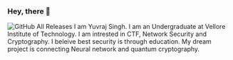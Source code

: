 ### Hey, there 👋

![GitHub All Releases](https://github-readme-stats.vercel.app/api?username={Yuvvi01}&theme=blue-green)
I am Yuvraj Singh. I am an Undergraduate at Vellore  Institute of Technology. I am intrested in CTF, Network Security and Cryptography. I beleive best security is through education. My dream project is connecting Neural network and quantum cryptography.  

<!--
**Yuvvi01/Yuvvi01** is a ✨ _special_ ✨ repository because its `README.md` (this file) appears on your GitHub profile.

Here are some ideas to get you started:

- 🔭 I’m currently working on ...
- 🌱 I’m currently learning ...
- 👯 I’m looking to collaborate on ...
- 🤔 I’m looking for help with ...
- 💬 Ask me about ...
 How to reach me:
- 😄 Pronouns: ...
- ⚡ Fun fact: ...
-->
